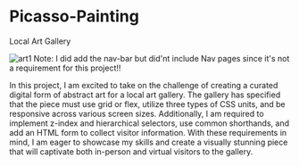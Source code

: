 # Picasso-Painting

Local Art Gallery

![art1](https://user-images.githubusercontent.com/107902020/230209830-b70cdc69-007e-4d44-b667-df84e9f8e4ee.png)
Note: I did add the nav-bar but did'nt include Nav pages since it's not a requirement for this project!!

In this project, I am excited to take on the challenge of creating a curated digital form of abstract art for a local art gallery. The gallery has specified that the piece must use grid or flex, utilize three types of CSS units, and be responsive across various screen sizes. Additionally, I am required to implement z-index and hierarchical selectors, use common shorthands, and add an HTML form to collect visitor information. With these requirements in mind, I am eager to showcase my skills and create a visually stunning piece that will captivate both in-person and virtual visitors to the gallery.


